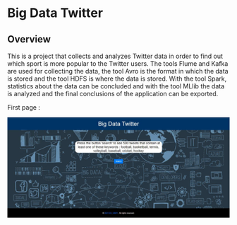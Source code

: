 # Big Data Twitter

## Overview

This is a project that collects and analyzes Twitter data in order to find out which sport is more popular to the Twitter users. The tools Flume and Kafka are used for collecting the data, the tool Avro is the format in which the data is stored and the tool HDFS is where the data is stored. With the tool Spark, statistics about the data can be concluded and with the tool MLlib the data is analyzed and the final conclusions of the application can be exported.

First page :

![Home page](images/first_page.png?raw=true "First page")
